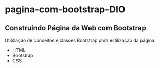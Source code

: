 # pagina-com-bootstrap-DIO

## Construindo Página da Web com Bootstrap

Utilização de conceitos e classes Bootstrap para estilização da página.

* HTML
* Bootstrap
* CSS
